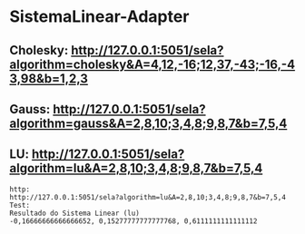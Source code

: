 # SistemaLinear-Adapter

## Cholesky: http://127.0.0.1:5051/sela?algorithm=cholesky&A=4,12,-16;12,37,-43;-16,-43,98&b=1,2,3
## Gauss: http://127.0.0.1:5051/sela?algorithm=gauss&A=2,8,10;3,4,8;9,8,7&b=7,5,4
## LU: http://127.0.0.1:5051/sela?algorithm=lu&A=2,8,10;3,4,8;9,8,7&b=7,5,4

```
http:
http://127.0.0.1:5051/sela?algorithm=lu&A=2,8,10;3,4,8;9,8,7&b=7,5,4
Test: 
Resultado do Sistema Linear (lu)
-0,16666666666666652, 0,15277777777777768, 0,6111111111111112
```

